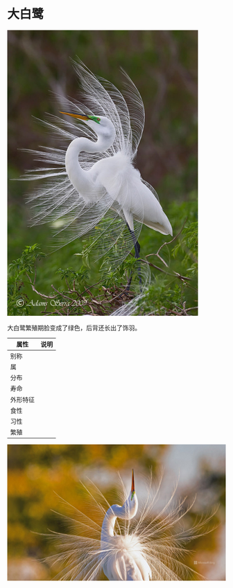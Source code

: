 # 大白鹭

![](01.jpg)

大白鹭繁殖期脸变成了绿色，后背还长出了饰羽。

|属性|说明|
| ---- | ---- |
| 别称||
| 属||
| 分布||
| 寿命||
| 外形特征||
| 食性||
| 习性||
| 繁殖||

![](02.jpg)
